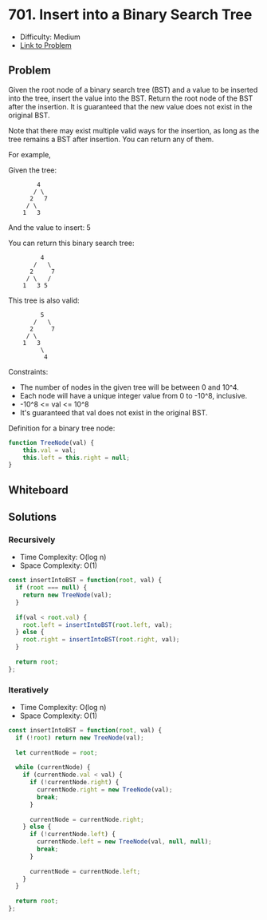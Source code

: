 # 701. Insert into a Binary Search Tree
* Difficulty: Medium
* [Link to Problem](https://leetcode.com/problems/insert-into-a-binary-search-tree/)

## Problem
Given the root node of a binary search tree (BST) and a value to be inserted into the tree, insert the value into the BST. Return the root node of the BST after the insertion. It is guaranteed that the new value does not exist in the original BST.

Note that there may exist multiple valid ways for the insertion, as long as the tree remains a BST after insertion. You can return any of them.

For example, 

Given the tree:
```
        4
       / \
      2   7
     / \
    1   3
```

And the value to insert: 5

You can return this binary search tree:
```
         4
       /   \
      2     7
     / \   /
    1   3 5
```
This tree is also valid:
```
         5
       /   \
      2     7
     / \   
    1   3
         \
          4
```
 

Constraints:

* The number of nodes in the given tree will be between 0 and 10^4.
* Each node will have a unique integer value from 0 to -10^8, inclusive.
* -10^8 <= val <= 10^8
* It's guaranteed that val does not exist in the original BST.

Definition for a binary tree node:
```javascript
function TreeNode(val) {
    this.val = val;
    this.left = this.right = null;
}
```
## Whiteboard


## Solutions

### Recursively
* Time Complexity: O(log n)
* Space Complexity: O(1)

```javascript
const insertIntoBST = function(root, val) {
  if (root === null) {
    return new TreeNode(val);
  }
  
  if(val < root.val) {
    root.left = insertIntoBST(root.left, val);
  } else {
    root.right = insertIntoBST(root.right, val);
  }
  
  return root;
};
```

### Iteratively
* Time Complexity: O(log n)
* Space Complexity: O(1)

```javascript
const insertIntoBST = function(root, val) {
  if (!root) return new TreeNode(val);
  
  let currentNode = root;
  
  while (currentNode) {
    if (currentNode.val < val) {
      if (!currentNode.right) {
        currentNode.right = new TreeNode(val);
        break;
      }
      
      currentNode = currentNode.right;
    } else {
      if (!currentNode.left) {
        currentNode.left = new TreeNode(val, null, null);
        break;
      }
      
      currentNode = currentNode.left;
    }
  }
  
  return root;
};
```